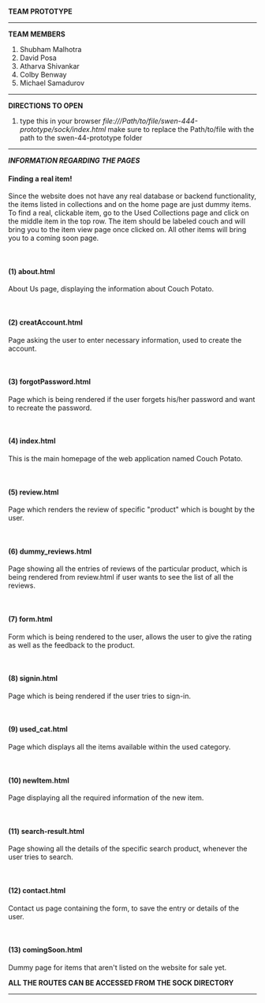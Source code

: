 **TEAM PROTOTYPE**
**********************************************************
**TEAM MEMBERS**
1) Shubham Malhotra
2) David Posa
3) Atharva Shivankar
4) Colby Benway
5) Michael Samadurov
**********************************************************
**DIRECTIONS TO OPEN**
1) type this in your browser _file:///Path/to/file/swen-444-prototype/sock/index.html_
make sure to replace the Path/to/file with the path to the swen-44-prototype folder
**********************************************************
***INFORMATION REGARDING THE PAGES***
<h4>Finding a real item! </h4>
<p>
	Since the website does not have any real database or backend functionality, the items listed in collections and
	on the home page are just dummy items. To find a real, clickable item, go to the Used Collections page and click on the middle item in the top row.
	The item should be labeled couch and will bring you to the item view page once clicked on.
	All other items will bring you to a coming soon page.
</p>
<br>

<h4>(1) about.html </h4>
<p>
	About Us page, displaying the information about Couch Potato.
</p>
<br>
<h4>(2) creatAccount.html </h4>
<p>
	Page asking the user to enter necessary information, used to create the account.
</p>
<br>
<h4>(3) forgotPassword.html </h4>
<p>
	Page which is being rendered if the user forgets his/her password and want to recreate the password.
</p>
<br>
<h4>(4) index.html </h4>
<p>
	This is the main homepage of the web application named Couch Potato.
</p>
<br>
<h4>(5) review.html </h4>
<p>
	Page which renders the review of specific "product" which is bought by the user.
</p>
<br>
<h4>(6) dummy_reviews.html </h4>
<p>
	Page showing all the entries of reviews of the particular product, which is being rendered from review.html if user wants to see the list of all the reviews.
</p>
<br>
<h4>(7) form.html </h4>
<p>
	Form which is being rendered to the user, allows the user to give the rating as well as the feedback to the product.
</p>
<br>
<h4>(8) signin.html </h4>
<p>
	Page which is being rendered if the user tries to sign-in.
</p>
<br>
<h4>(9) used_cat.html </h4>
<p>
	Page which displays all the items available within the used category.
</p>
<br>
<h4>(10) newItem.html </h4>
<p>
	Page displaying all the required information of the new item.
</p>
<br>
<h4>(11) search-result.html </h4>
<p>
	Page showing all the details of the specific search product, whenever the user tries to search.
</p>
<br>
<h4>(12) contact.html </h4>
<p>
	Contact us page containing the form, to save the entry or details of the user.
</p>
<br>
<h4>(13) comingSoon.html </h4>
<p>
	Dummy page for items that aren't listed on the website for sale yet.
</p>

**ALL THE ROUTES CAN BE ACCESSED FROM THE SOCK DIRECTORY**
**********************************************************
